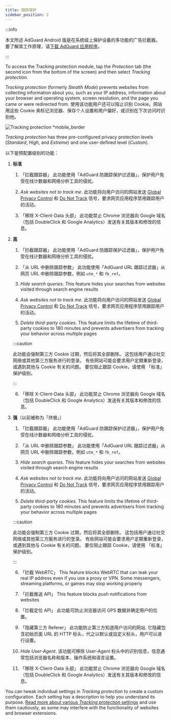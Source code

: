 ```yaml
---
title: 跟踪保护
sidebar_position: 2
---
```


:::info

本文所述 AdGuard Android 版是在系统级上保护设备的多功能的广告拦截器。 要了解其工作原理，请[下载 AdGuard 应用程序](https://agrd.io/download-kb-adblock)。

:::

To access the Tracking protection module, tap the _Protection_ tab (the second icon from the bottom of the screen) and then select _Tracking protection_.

_Tracking protection_ (formerly _Stealth Mode_) prevents websites from collecting information about you, such as your IP address, information about your browser and operating system, screen resolution, and the page you came or were redirected from. 使用该功能用户还可以阻止识别 Cookie。网站用这些 Cookie 来标记浏览器、保存个人设置和用户偏好，或识别在下次访问时识别他。

![Tracking protection \*mobile_border](https://cdn.adtidy.org/content/kb/ad_blocker/android/features/tracking_protection.png)

_Tracking protection_ has three pre-configured privacy protection levels (_Standard_, _High_, and _Extreme_) and one user-defined level (_Custom_).

以下是预配置级别的功能：

1. **标准**

   1. 「拦截跟踪器」 此功能使用「AdGuard 防跟踪保护过滤器」，保护用户免受在线计数器和网络分析工具的侵扰。

   2. _Ask websites not to track me_. 此功能将向用户访问的网站发送 [Global Privacy Control](https://globalprivacycontrol.org/) 和 [Do Not Track](https://en.wikipedia.org/wiki/Do_Not_Track) 信号，要求网页应用程序禁用跟踪用户的活动。

   3. 「移除 X-Client-Data 头部」 此功能禁止 Chrome 浏览器向 Google 域名（包括 DoubleClick 和 Google Analytics）发送有关其版本和修改的信息。

2. **高**

   1. 「拦截跟踪器」 此功能使用「AdGuard 防跟踪保护过滤器」，保护用户免受在线计数器和网络分析工具的侵扰。

   2. 「从 URL 中删除跟踪参数」 此功能使用「AdGuard URL 跟踪过滤器」从网页 URL 中删除跟踪参数，例如 `utm_*` 和 `fb_ref`。

   3. _Hide search queries_. This feature hides your searches from websites visited through search engine results

   4. _Ask websites not to track me_. 此功能将向用户访问的网站发送 [Global Privacy Control](https://globalprivacycontrol.org/) 和 [Do Not Track](https://en.wikipedia.org/wiki/Do_Not_Track) 信号，要求网页应用程序禁用跟踪用户的活动。

   5. _Delete third-party cookies_. This feature limits the lifetime of third-party cookies to 180 minutes and prevents advertisers from tracking your behavior across multiple pages

   :::caution

   此功能会强制第三方 Cookie 过期，然后将其全部删除。 这包括用户通过社交网络或其他第三方服务进行的登录。 有些网站可能会要求用户定期重新登录，或遇到其他与 Cookie 有关的问题。 要仅阻止跟踪 Cookie，请使用 「标准」保护级别。

   :::

   6. 「移除 X-Client-Data 头部」 此功能禁止 Chrome 浏览器向 Google 域名（包括 DoubleClick 和 Google Analytics）发送有关其版本和修改的信息。

3. **强**（以前被称为「终极」）

   1. 「拦截跟踪器」 此功能使用「AdGuard 防跟踪保护过滤器」，保护用户免受在线计数器和网络分析工具的侵扰。

   2. 「从 URL 中删除跟踪参数」 此功能使用「AdGuard URL 跟踪过滤器」从网页 URL 中删除跟踪参数，例如 `utm_*` 和 `fb_ref`。

   3. _Hide search queries_. This feature hides your searches from websites visited through search engine results

   4. _Ask websites not to track me_. 此功能将向用户访问的网站发送 [Global Privacy Control](https://globalprivacycontrol.org/) 和 [Do Not Track](https://en.wikipedia.org/wiki/Do_Not_Track) 信号，要求网页应用程序禁用跟踪用户的活动。

   5. _Delete third-party cookies_. This feature limits the lifetime of third-party cookies to 180 minutes and prevents advertisers from tracking your behavior across multiple pages

   :::caution

   此功能会强制第三方 Cookie 过期，然后将其全部删除。 这包括用户通过社交网络或其他第三方服务进行的登录。 有些网站可能会要求用户定期重新登录，或遇到其他与 Cookie 有关的问题。 要仅阻止跟踪 Cookie，请使用 「标准」保护级别。

   :::

   6. 「拦截 WebRTC」 This feature blocks WebRTC that can leak your real IP address even if you use a proxy or VPN. Some messengers, streaming platforms, or games may stop working properly

   7. 「拦截推送 API」 This feature blocks push notifications from websites

   8. 「拦截定位 API」 此功能可防止浏览器访问 GPS 数据并确定用户的位置。

   9. 「隐藏第三方 Referer」 此功能防止第三方知道用户访问的网站. 它隐藏包含初始页面 URL 的 HTTP 标头，代之以默认或自定义标头，用户可以进行设置。

   10. _Hide User-Agent_. 该功能可移除 User-Agent 标头中的识别信息，信息通常包括浏览器名称和版本、操作系统和语言设置。

   11. 「移除 X-Client-Data 头部」 此功能禁止 Chrome 浏览器向 Google 域名（包括 DoubleClick 和 Google Analytics）发送有关其版本和修改的信息。

You can tweak individual settings in _Tracking protection_ to create a custom configuration. Each setting has a description to help you understand its purpose. [Read more about various _Tracking protection_ settings](/general/stealth-mode) and use them cautiously, as some may interfere with the functionality of websites and browser extensions.
